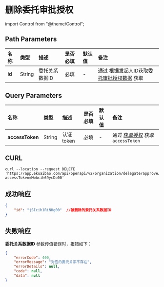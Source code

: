 # 删除委托审批授权

import Control from "@theme/Control";

<Control
method="DELETE"
url="/api/openapi/v2/organization/delegate/approve/$`id`"
/>

## Path Parameters

| 名称 | 类型 | 描述 | 是否必填 | 默认值 | 备注 |
| :--- | :--- | :--- | :--- |:--- | :--- |
| **id** | String | 委托关系数据ID | 必填 | - | 通过 [根据发起人ID获取委托审批授权数据](/docs/open-api/delegate/get-delegate-byStaffId) 获取 |

## Query Parameters

| 名称 | 类型 | 描述 | 是否必填 | 默认值 | 备注 |
| :--- | :--- | :--- | :--- |:--- | :--- |
| **accessToken** | String | 认证token | 必填 | - | 通过 [获取授权](/docs/open-api/getting-started/auth) 获取 `accessToken` |

## CURL
```shell
curl --location --request DELETE 'https://app.ekuaibao.com/api/openapi/v2/organization/delegate/approve/$jSIcih1RiNHg00?accessToken=MwAcih69ycDo00'
```

## 成功响应
```json
{
    "id": "jSIcih1RiNHg00"  //被删除的委托关系数据ID
}
```

## 失败响应
**委托关系数据ID** 参数传值错误时，报错如下：
```json
{
    "errorCode": 400,
    "errorMessage": "对应的委托关系不存在",
    "errorDetails": null,
    "code": null,
    "data": null
}
```

